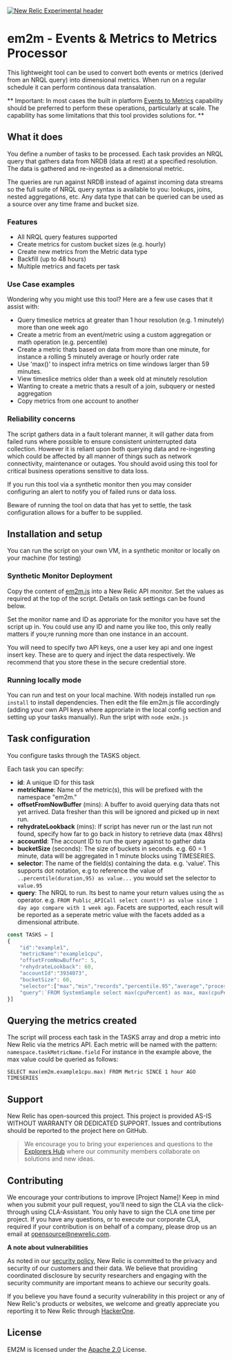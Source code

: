 [![New Relic Experimental header](https://github.com/newrelic/opensource-website/raw/main/src/images/categories/Experimental.png)](https://opensource.newrelic.com/oss-category/#new-relic-experimental)

# em2m - Events & Metrics to Metrics Processor
This lightweight tool can be used to convert both events or metrics (derived from an NRQL query) into dimensional metrics. When run on a regular schedule it can perform continous data transalation.

** Important: In most cases the built in platform [Events to Metrics](https://docs.newrelic.com/docs/data-apis/convert-to-metrics/analyze-monitor-data-trends-metrics/) capability should be preferred to perform these operations, particularly at scale. The capability has some limitations that this tool provides solutions for. **

## What it does
You define a number of tasks to be processed. Each task provides an NRQL query that gathers data from NRDB (data at rest) at a specified resolution. The data is gathered and re-ingested as a dimensional metric.

The queries are run against NRDB instead of against incoming data streams so the full suite of NRQL query syntax is available to you: lookups, joins, nested aggregations, etc. Any data type that can be queried can be used as a source over any time frame and bucket size. 

### Features

- All NRQL query features supported
- Create metrics for custom bucket sizes (e.g. hourly)
- Create new metrics from the Metric data type
- Backfill (up to 48 hours)
- Multiple metrics and facets per task


### Use Case examples
Wondering why you might use this tool? Here are a few use cases that it assist with:

- Query timeslice metrics at greater than 1 hour resolution (e.g. 1 minutely) more than one week ago
- Create a metric from an event/metric using a custom aggregation or math operation (e.g. percentile)
- Create a metric thats based on data from more than one minute, for instance a rolling 5 minutely average or hourly order rate
- Use 'max()' to inspect infra metrics on time windows larger than 59 minutes. 
- View timeslice metrics older than a week old at minutely resolution
- Wanting to create a metric thats a result of a join, subquery or nested aggregation
- Copy metrics from one account to another 


### Reliability concerns
The script gathers data in a fault tolerant manner, it will gather data from failed runs where possible to ensure consistent uninterrupted data collection. However it is reliant upon both querying data and re-ingesting which could be affected by all manner of things such as network connectivity, maintenance or outages. You should avoid using this tool for critical business operations sensitive to data loss.

If you run this tool via a synthetic monitor then you may consider configuring an alert to notify you of failed runs or data loss.

Beware of running the tool on data that has yet to settle, the task configuration allows for a buffer to be supplied.

## Installation and setup
You can run the script on your own VM, in a synthetic monitor or locally on your machine (for testing)

### Synthetic Monitor Deployment 
Copy the content of [em2m.js](./em2m.js) into a New Relic API monitor. Set the values as required at the top of the script. Details on task settings can be found below.

Set the monitor name and ID as approriate for the monitor you have set the script up in. You could use any ID and name you like too, this only really matters if you;re running more than one instance in an account.

You will need to specify two API keys, one a user key api and one ingest insert key. These are to query and inject the data respectively. We recommend that you store these in the secure credential store.

### Running locally mode
You can run and test on your local machine. With nodejs installed run `npm install` to install dependencies. Then edit the file em2m.js file accordingly (adding your own API keys where approriate in the local config section and setting up your tasks manually). Run the sript with `node em2m.js` 

## Task configuration
You configure tasks through the TASKS object. 

Each task you can specify:

- **id**: A unique ID for this task
- **metricName**: Name of the metric(s), this will be prefixed with the namespace "em2m."
- **offsetFromNowBuffer** (mins): A buffer to avoid querying data thats not yet arrived. Data fresher than this will be ignored and picked up in next run.
- **rehydrateLookback** (mins): If script has never run or the last run not found, specify how far to go back in history to retrieve data (max 48hrs)
- **accountId**: The account ID to run the query against to gather data
- **bucketSize** (seconds): The size of buckets in seconds. e.g. 60 = 1 minute, data will be aggregated in 1 minute blocks using TIMESERIES.
- **selector**: The name of the field(s) containing the data. e.g. 'value'. This supports dot notation, e.g to reference the value of `..percentile(duration,95) as value...` you would set the selector to  `value.95`
- **query**: The NRQL to run. Its best to name your return values using the `as` operator. e.g. `FROM Public_APICall select count(*) as value since 1 day ago compare with 1 week ago`. Facets are supported, each result will be reported as a seperate metric value with the facets added as a dimensional attribute.


```javascript
const TASKS = [
{
    "id":"example1",
    "metricName":"example1cpu",
    "offsetFromNowBuffer": 5,
    "rehydrateLookback": 60,
    "accountId":"3934073",
    "bucketSize": 60,
    "selector":["max","min","records","percentile.95","average","processorCount"], 
    "query":`FROM SystemSample select max(cpuPercent) as max, max(cpuPercent) as min, count(*) as records, percentile(cpuPercent,95) as percentile, average(cpuPercent) as average, average(numeric(processorCount)) as processorCount  where cpuPercent is not null facet hostname, entityGuid`,
}]

```

## Querying the metrics created
The script will process each task in the TASKS array and drop a metric into New Relic via the metrics API. Each metric will be named with the pattern: `namespace.taskMetricName.field` 
For instance in the example above, the max value could be queried as follows:

```
SELECT max(em2m.example1cpu.max) FROM Metric SINCE 1 hour AGO TIMESERIES
```

## Support

New Relic has open-sourced this project. This project is provided AS-IS WITHOUT WARRANTY OR DEDICATED SUPPORT. Issues and contributions should be reported to the project here on GitHub.

>We encourage you to bring your experiences and questions to the [Explorers Hub](https://discuss.newrelic.com) where our community members collaborate on solutions and new ideas.


## Contributing

We encourage your contributions to improve [Project Name]! Keep in mind when you submit your pull request, you'll need to sign the CLA via the click-through using CLA-Assistant. You only have to sign the CLA one time per project. If you have any questions, or to execute our corporate CLA, required if your contribution is on behalf of a company, please drop us an email at opensource@newrelic.com.

**A note about vulnerabilities**

As noted in our [security policy](../../security/policy), New Relic is committed to the privacy and security of our customers and their data. We believe that providing coordinated disclosure by security researchers and engaging with the security community are important means to achieve our security goals.

If you believe you have found a security vulnerability in this project or any of New Relic's products or websites, we welcome and greatly appreciate you reporting it to New Relic through [HackerOne](https://hackerone.com/newrelic).

## License

EM2M is licensed under the [Apache 2.0](http://apache.org/licenses/LICENSE-2.0.txt) License.

